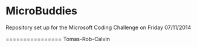 MicroBuddies
============
Repository set up for the Microsoft Coding Challenge on Friday 07/11/2014

================
Tomas-Rob-Calvin

